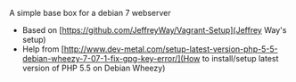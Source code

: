 A simple base box for a debian 7 webserver

 - Based on [https://github.com/JeffreyWay/Vagrant-Setup](Jeffrey Way's setup)
 - Help from [http://www.dev-metal.com/setup-latest-version-php-5-5-debian-wheezy-7-07-1-fix-gpg-key-error/](How to install/setup latest version of PHP 5.5 on Debian Wheezy)